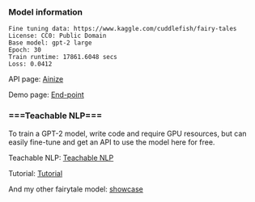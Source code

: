 ### Model information
    
    Fine tuning data: https://www.kaggle.com/cuddlefish/fairy-tales
    License: CC0: Public Domain
    Base model: gpt-2 large    
    Epoch: 30
    Train runtime: 17861.6048 secs
    Loss: 0.0412


API page: [Ainize](https://ainize.ai/fpem123/GPT2-FairyTales?branch=master)

Demo page: [End-point](https://master-gpt2-fairy-tales-fpem123.endpoint.ainize.ai/)


### ===Teachable NLP=== ###

To train a GPT-2 model, write code and require GPU resources, but can easily fine-tune and get an API to use the model here for free.

Teachable NLP: [Teachable NLP](https://ainize.ai/teachable-nlp)

Tutorial: [Tutorial](https://forum.ainetwork.ai/t/teachable-nlp-how-to-use-teachable-nlp/65?utm_source=community&utm_medium=huggingface&utm_campaign=model&utm_content=teachable%20nlp)

And my other fairytale model: [showcase](https://forum.ainetwork.ai/t/teachable-nlp-gpt-2-fairy-tales/68)